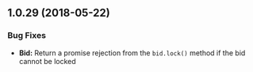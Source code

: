 ## 1.0.29 (2018-05-22)

### Bug Fixes
* **Bid:** Return a promise rejection from the `bid.lock()` method if the bid cannot be locked
